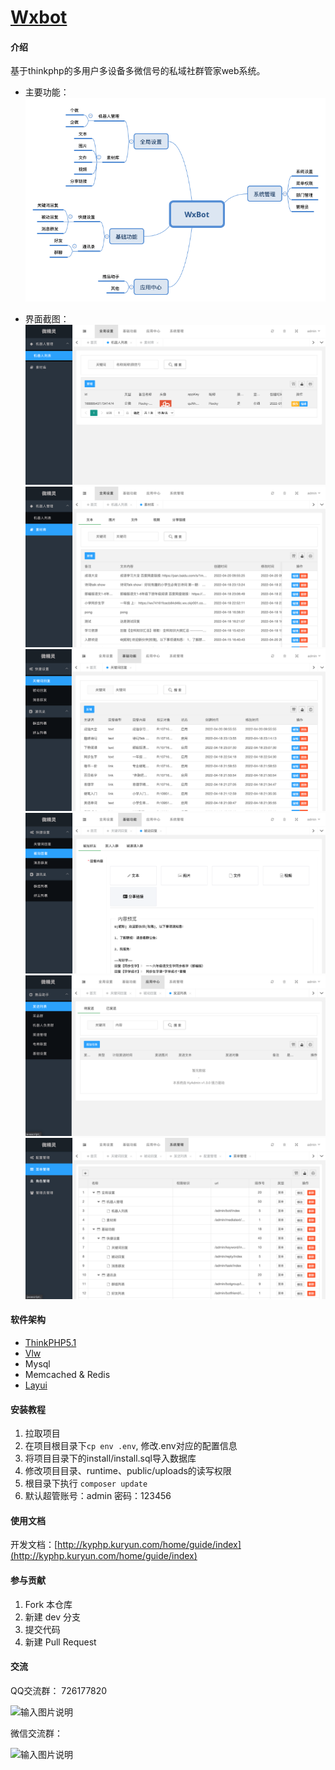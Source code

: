 # [Wxbot](http://kyphp.kuryun.com/)

#### 介绍
基于thinkphp的多用户多设备多微信号的私域社群管家web系统。


- 主要功能：
![输入图片说明](%E5%8A%9F%E8%83%BD%E6%9E%B6%E6%9E%84.png)

- 界面截图：
![输入图片说明](1.png)
![输入图片说明](image.png)
![输入图片说明](3.png)
![输入图片说明](4.png)
![输入图片说明](5.png)
![输入图片说明](6.png)

#### 软件架构
- [ThinkPHP5.1](https://www.kancloud.cn/manual/thinkphp5_1/)
- [Vlw](http://a.vlwai.cn/)
- Mysql
- Memcached & Redis
- [Layui](https://www.layui.com/)

#### 安装教程

1.  拉取项目
2.  在项目根目录下`cp env .env`, 修改.env对应的配置信息
3.  将项目目录下的install/install.sql导入数据库
4.  修改项目目录、runtime、public/uploads的读写权限
5.  根目录下执行 `composer update`
6.  默认超管账号：admin 密码：123456

#### 使用文档

开发文档：[http://kyphp.kuryun.com/home/guide/index](http://kyphp.kuryun.com/home/guide/index)

#### 参与贡献

1.  Fork 本仓库
2.  新建 dev 分支
3.  提交代码
4.  新建 Pull Request

#### 交流
QQ交流群：
726177820

![输入图片说明](https://zyx.images.huihuiba.net/1-5f8afb8796b2f.png "KyPHP微信开发框架QQ群聊二维码.png")

微信交流群：

![输入图片说明](https://zyx.images.huihuiba.net/1-5fa129cf4c886.png "forever_code.png")


